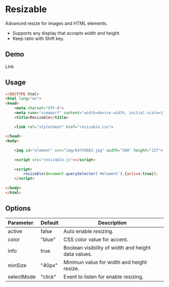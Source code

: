 # Resizable

Advanced resize for images and HTML elements.

* Supports any display that accepts width and height.
* Keep ratio with Shift key.

## Demo

Link

## Usage

```html
<!DOCTYPE html>
<html lang="en">
<head>
    <meta charset="UTF-8">
    <meta name="viewport" content="width=device-width, initial-scale=1.0">
    <title>Resizable</title>
    
    <link rel="stylesheet" href="resizable.css">
    
</head>
<body>
    
    <img id="element" src="img/64743063.jpg" width="300" height="227"> 
    
    <script src="resizable.js"></script>
    
    <script>
        resizable(document.querySelector('#element'),{active:true});
    </script>
    
</body>
</html>
```

## Options


| Parameter | Default | Description                                         |
| :---------- | --------- | ----------------------------------------------------- |
| active | false | Auto enable resizing. |
| color      | "blue"  | CSS color value for accent.                         |
| info | true | Boolean visibility of width and height data values. |
| minSize    | "40px"  | Minimun value for width and height resize.          |
| selectMode | "click" | Event to listen for enable resizing.                |

